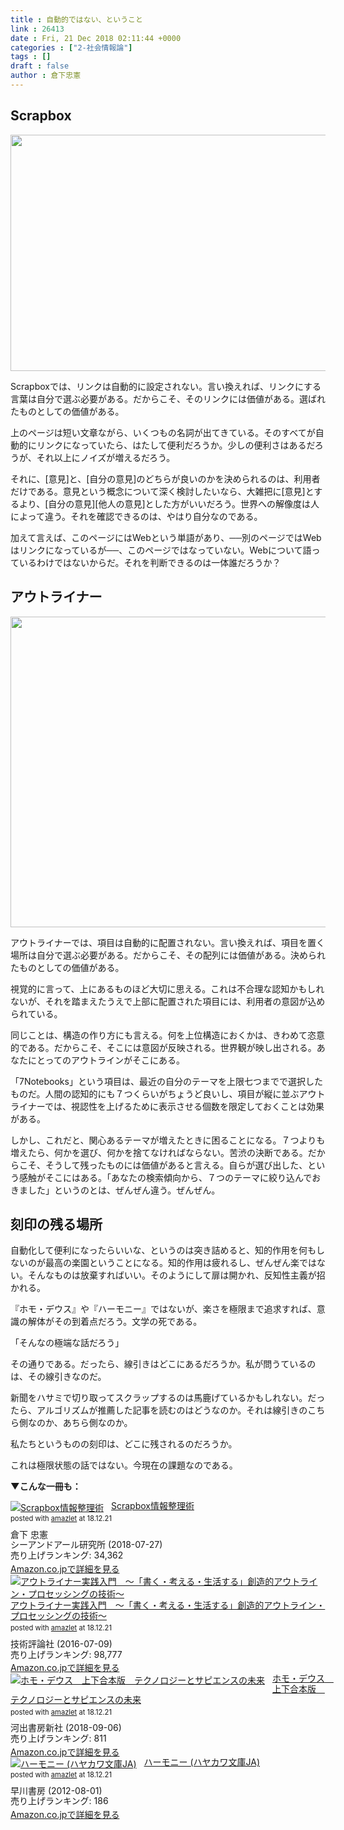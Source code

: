 ```yaml
---
title : 自動的ではない、ということ
link : 26413
date : Fri, 21 Dec 2018 02:11:44 +0000
categories : ["2-社会情報論"]
tags : []
draft : false
author : 倉下忠憲
---
```


<h2>Scrapbox</h2>

<a href="https://rashita.net/blog/?attachment_id=26414" rel="attachment wp-att-26414"><img src="https://rashita.net/blog/wp-content/uploads/2018/12/screenshot-21-700x378.png" alt="" width="700" height="378" class="alignnone size-large wp-image-26414" /></a>

Scrapboxでは、リンクは自動的に設定されない。言い換えれば、リンクにする言葉は自分で選ぶ必要がある。だからこそ、そのリンクには価値がある。選ばれたものとしての価値がある。

上のページは短い文章ながら、いくつもの名詞が出てきている。そのすべてが自動的にリンクになっていたら、はたして便利だろうか。少しの便利さはあるだろうが、それ以上にノイズが増えるだろう。

それに、[意見]と、[自分の意見]のどちらが良いのかを決められるのは、利用者だけである。意見という概念について深く検討したいなら、大雑把に[意見]とするより、[自分の意見][他人の意見]とした方がいいだろう。世界への解像度は人によって違う。それを確認できるのは、やはり自分なのである。

加えて言えば、このページにはWebという単語があり、──別のページではWebはリンクになっているが──、このページではなっていない。Webについて語っているわけではないからだ。それを判断できるのは一体誰だろうか？

<h2>アウトライナー</h2>

<a href="https://rashita.net/blog/?attachment_id=26415" rel="attachment wp-att-26415"><img src="https://rashita.net/blog/wp-content/uploads/2018/12/screenshot-22-700x497.png" alt="" width="700" height="497" class="alignnone size-large wp-image-26415" /></a>

アウトライナーでは、項目は自動的に配置されない。言い換えれば、項目を置く場所は自分で選ぶ必要がある。だからこそ、その配列には価値がある。決められたものとしての価値がある。

視覚的に言って、上にあるものほど大切に思える。これは不合理な認知かもしれないが、それを踏まえたうえで上部に配置された項目には、利用者の意図が込められている。

同じことは、構造の作り方にも言える。何を上位構造におくかは、きわめて恣意的である。だからこそ、そこには意図が反映される。世界観が映し出される。あなたにとってのアウトラインがそこにある。

「7Notebooks」という項目は、最近の自分のテーマを上限七つまでで選択したものだ。人間の認知的にも７つくらいがちょうど良いし、項目が縦に並ぶアウトライナーでは、視認性を上げるために表示させる個数を限定しておくことは効果がある。

しかし、これだと、関心あるテーマが増えたときに困ることになる。７つよりも増えたら、何かを選び、何かを捨てなければならない。苦渋の決断である。だからこそ、そうして残ったものには価値があると言える。自らが選び出した、という感触がそこにはある。「あなたの検索傾向から、７つのテーマに絞り込んでおきました」というのとは、ぜんぜん違う。ぜんぜん。

<h2>刻印の残る場所</h2>

自動化して便利になったらいいな、というのは突き詰めると、知的作用を何もしないのが最高の楽園ということになる。知的作用は疲れるし、ぜんぜん楽ではない。そんなものは放棄すればいい。そのようにして扉は開かれ、反知性主義が招かれる。

『ホモ・デウス』や『ハーモニー』ではないが、楽さを極限まで追求すれば、意識の解体がその到着点だろう。文学の死である。

「そんなの極端な話だろう」

その通りである。だったら、線引きはどこにあるだろうか。私が問うているのは、その線引きなのだ。

新聞をハサミで切り取ってスクラップするのは馬鹿げているかもしれない。だったら、アルゴリズムが推薦した記事を読むのはどうなのか。それは線引きのこちら側なのか、あちら側なのか。

私たちというものの刻印は、どこに残されるのだろうか。

これは極限状態の話ではない。今現在の課題なのである。

<strong>▼こんな一冊も：</strong>

<div class="amazlet-box" style="margin-bottom:0px;"><div class="amazlet-image" style="float:left;margin:0px 12px 1px 0px;"><a href="http://www.amazon.co.jp/exec/obidos/ASIN/4863542526/rashita1000-22/ref=nosim/" name="amazletlink" target="_blank"><img src="https://images-fe.ssl-images-amazon.com/images/I/51L7tTg9PML._SL160_.jpg" alt="Scrapbox情報整理術" style="border: none;" /></a></div><div class="amazlet-info" style="line-height:120%; margin-bottom: 10px"><div class="amazlet-name" style="margin-bottom:10px;line-height:120%"><a href="http://www.amazon.co.jp/exec/obidos/ASIN/4863542526/rashita1000-22/ref=nosim/" name="amazletlink" target="_blank">Scrapbox情報整理術</a><div class="amazlet-powered-date" style="font-size:80%;margin-top:5px;line-height:120%">posted with <a href="http://www.amazlet.com/" title="amazlet" target="_blank">amazlet</a> at 18.12.21</div></div><div class="amazlet-detail">倉下 忠憲 <br />シーアンドアール研究所 (2018-07-27)<br />売り上げランキング: 34,362<br /></div><div class="amazlet-sub-info" style="float: left;"><div class="amazlet-link" style="margin-top: 5px"><a href="http://www.amazon.co.jp/exec/obidos/ASIN/4863542526/rashita1000-22/ref=nosim/" name="amazletlink" target="_blank">Amazon.co.jpで詳細を見る</a></div></div></div><div class="amazlet-footer" style="clear: left"></div></div>

<div class="amazlet-box" style="margin-bottom:0px;"><div class="amazlet-image" style="float:left;margin:0px 12px 1px 0px;"><a href="http://www.amazon.co.jp/exec/obidos/ASIN/B01I0TZWUK/rashita1000-22/ref=nosim/" name="amazletlink" target="_blank"><img src="https://images-fe.ssl-images-amazon.com/images/I/51HoJpXhvnL._SL160_.jpg" alt="アウトライナー実践入門　～「書く・考える・生活する」創造的アウトライン・プロセッシングの技術～" style="border: none;" /></a></div><div class="amazlet-info" style="line-height:120%; margin-bottom: 10px"><div class="amazlet-name" style="margin-bottom:10px;line-height:120%"><a href="http://www.amazon.co.jp/exec/obidos/ASIN/B01I0TZWUK/rashita1000-22/ref=nosim/" name="amazletlink" target="_blank">アウトライナー実践入門　～「書く・考える・生活する」創造的アウトライン・プロセッシングの技術～</a><div class="amazlet-powered-date" style="font-size:80%;margin-top:5px;line-height:120%">posted with <a href="http://www.amazlet.com/" title="amazlet" target="_blank">amazlet</a> at 18.12.21</div></div><div class="amazlet-detail">技術評論社 (2016-07-09)<br />売り上げランキング: 98,777<br /></div><div class="amazlet-sub-info" style="float: left;"><div class="amazlet-link" style="margin-top: 5px"><a href="http://www.amazon.co.jp/exec/obidos/ASIN/B01I0TZWUK/rashita1000-22/ref=nosim/" name="amazletlink" target="_blank">Amazon.co.jpで詳細を見る</a></div></div></div><div class="amazlet-footer" style="clear: left"></div></div>

<div class="amazlet-box" style="margin-bottom:0px;"><div class="amazlet-image" style="float:left;margin:0px 12px 1px 0px;"><a href="http://www.amazon.co.jp/exec/obidos/ASIN/B07GGF5HLH/rashita1000-22/ref=nosim/" name="amazletlink" target="_blank"><img src="https://images-fe.ssl-images-amazon.com/images/I/41HjnPMVVOL._SL160_.jpg" alt="ホモ・デウス　上下合本版　テクノロジーとサピエンスの未来" style="border: none;" /></a></div><div class="amazlet-info" style="line-height:120%; margin-bottom: 10px"><div class="amazlet-name" style="margin-bottom:10px;line-height:120%"><a href="http://www.amazon.co.jp/exec/obidos/ASIN/B07GGF5HLH/rashita1000-22/ref=nosim/" name="amazletlink" target="_blank">ホモ・デウス　上下合本版　テクノロジーとサピエンスの未来</a><div class="amazlet-powered-date" style="font-size:80%;margin-top:5px;line-height:120%">posted with <a href="http://www.amazlet.com/" title="amazlet" target="_blank">amazlet</a> at 18.12.21</div></div><div class="amazlet-detail">河出書房新社 (2018-09-06)<br />売り上げランキング: 811<br /></div><div class="amazlet-sub-info" style="float: left;"><div class="amazlet-link" style="margin-top: 5px"><a href="http://www.amazon.co.jp/exec/obidos/ASIN/B07GGF5HLH/rashita1000-22/ref=nosim/" name="amazletlink" target="_blank">Amazon.co.jpで詳細を見る</a></div></div></div><div class="amazlet-footer" style="clear: left"></div></div>

<div class="amazlet-box" style="margin-bottom:0px;"><div class="amazlet-image" style="float:left;margin:0px 12px 1px 0px;"><a href="http://www.amazon.co.jp/exec/obidos/ASIN/B009DEMA1Q/rashita1000-22/ref=nosim/" name="amazletlink" target="_blank"><img src="https://images-fe.ssl-images-amazon.com/images/I/314b-E3He3L._SL160_.jpg" alt="ハーモニー (ハヤカワ文庫JA)" style="border: none;" /></a></div><div class="amazlet-info" style="line-height:120%; margin-bottom: 10px"><div class="amazlet-name" style="margin-bottom:10px;line-height:120%"><a href="http://www.amazon.co.jp/exec/obidos/ASIN/B009DEMA1Q/rashita1000-22/ref=nosim/" name="amazletlink" target="_blank">ハーモニー (ハヤカワ文庫JA)</a><div class="amazlet-powered-date" style="font-size:80%;margin-top:5px;line-height:120%">posted with <a href="http://www.amazlet.com/" title="amazlet" target="_blank">amazlet</a> at 18.12.21</div></div><div class="amazlet-detail">早川書房 (2012-08-01)<br />売り上げランキング: 186<br /></div><div class="amazlet-sub-info" style="float: left;"><div class="amazlet-link" style="margin-top: 5px"><a href="http://www.amazon.co.jp/exec/obidos/ASIN/B009DEMA1Q/rashita1000-22/ref=nosim/" name="amazletlink" target="_blank">Amazon.co.jpで詳細を見る</a></div></div></div><div class="amazlet-footer" style="clear: left"></div></div>
